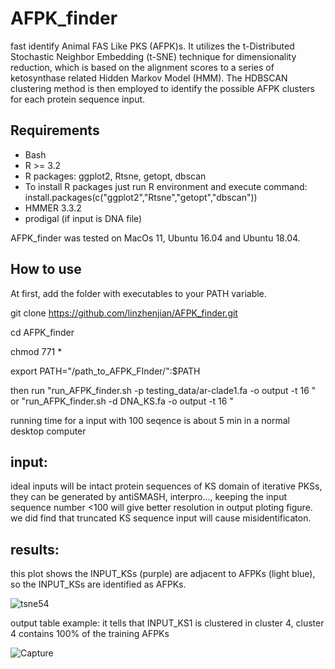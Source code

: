 # AFPK_finder
fast identify Animal FAS Like PKS (AFPK)s. 
It utilizes the t-Distributed Stochastic Neighbor Embedding (t-SNE) technique for dimensionality reduction, which is based on the alignment scores to a series of ketosynthase related Hidden Markov Model (HMM). The HDBSCAN clustering method is then employed to identify the possible AFPK clusters for each protein sequence input.

## Requirements
* Bash
* R >= 3.2
* R packages: ggplot2, Rtsne, getopt, dbscan
* To install R packages just run R environment and execute command:
install.packages(c("ggplot2","Rtsne","getopt","dbscan"))
* HMMER 3.3.2
* prodigal   (if input is DNA file)




AFPK_finder was tested on MacOs 11, Ubuntu 16.04 and Ubuntu 18.04.

## How to use
At first, add the folder with executables to your PATH variable.

git clone https://github.com/linzhenjian/AFPK_finder.git

cd AFPK_finder

chmod 771 *

export PATH="/path_to_AFPK_FInder/":$PATH

then run "run_AFPK_finder.sh -p testing_data/ar-clade1.fa -o output -t 16 "  or "run_AFPK_finder.sh -d DNA_KS.fa -o output -t 16 "

running time for a input with 100 seqence is about 5 min in a normal desktop computer
## input:
ideal inputs will be intact protein sequences of KS domain of iterative PKSs, they can be generated by antiSMASH, interpro..., keeping the input sequence number <100 will give better resolution in output ploting figure. we did find that truncated KS sequence input will cause misidentificaton.
## results:
this plot shows the INPUT_KSs (purple) are adjacent to AFPKs (light blue),  so the INPUT_KSs are identified as AFPKs.

![tsne54](https://user-images.githubusercontent.com/52417798/235504837-baaf58e0-657c-4cd1-8c38-ecf569f510a2.png)



output table example: it tells that INPUT_KS1 is clustered in cluster 4, cluster 4 contains 100% of the training AFPKs

![Capture](https://user-images.githubusercontent.com/52417798/231544396-0c8b1ea5-bd71-4c32-b5bc-76c3eb98ef97.PNG)
